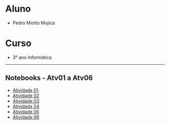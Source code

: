 # Aluno
* Pedro Miotto Mujica 

# Curso
* 3° ano Informática 

<hr>

## Notebooks - Atv01 a Atv06

* [Atividade 01](https://github.com/pedromujica1/POO-OrientadaObjetos/tree/main/Atividades/Atv01).
* [Atividade 02]()
* [Atividade 03]()
* [Atividade 04]()
* [Atividade 05]()
* [Atividade 06]()
